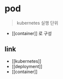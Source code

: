 # pod

> kubernetes 실행 단위

- [[container]] 로 구성

## link 
- [[kubernetes]]
- [[deployment]]
- [[container]]
